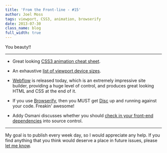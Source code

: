 ```yaml
---
title: 'From the Front-line - #15'
author: Joel Moss
tags: viewport, CSS3, animation, browserify
date: 2013-07-30
class_name: blog
full_width: true
---
```


You beauty!!

---

 - Great looking [CSS3 animation cheat sheet](http://www.justinaguilar.com/animations/index.html).

 - An exhaustive [list of viewport device sizes](http://viewportsizes.com/).

 - [Webflow](http://www.webflow.com/) is released today, which is an extremely impressive site builder, providing a huge level of control, and produces great looking HTML and CSS at the end of it.

 - If you use [Browserify](http://browserify.org/), then you MUST get [Disc](http://hughsk.github.io/disc/) up and running against your code. Freakin' awesome!

 - Addy Osmani discusses whether you should [check in your front-end dependencies](http://addyosmani.com/blog/checking-in-front-end-dependencies/) into source control.

---

My goal is to publish every week day, so I would appreciate any help. If you find anything that you think would deserve a place in future issues, please [let me know](mailto:jmoss@codio.com).
